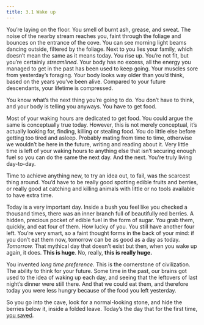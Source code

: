 ```yaml
---
title: 3.1 Wake up
---
```

You’re laying on the floor. You smell of burnt ash, grease, and sweat. The noise of the nearby stream reaches you, faint through the foliage and bounces on the entrance of the cove. You can see morning light beams dancing outside, filtered by the foliage. Next to you lies your family, which doesn’t mean the same as it means today. You rise up. You’re not fit, but you’re certainly _streamlined._ Your body has no excess, all the energy you managed to get in the past has been used to keep going. Your muscles sore from yesterday’s foraging. Your body looks way older than you’d think, based on the years you’ve been alive. Compared to your future descendants, your lifetime is compressed.

You know what’s the next thing you’re going to do. You don’t have to think, and your body is telling you anyways. You have to get food.

Most of your waking hours are dedicated to get food. You could argue the same is conceptually true today. However, this is not merely conceptual, it’s actually looking for, finding, killing or stealing food. You do little else before getting too tired and asleep. Probably mating from time to time, otherwise we wouldn’t be here in the future, writing and reading about it. Very little time is left of your waking hours to anything else that isn’t securing enough fuel so you can do the same the next day. And the next. You’re truly living day-to-day.

Time to achieve anything new, to try an idea out, to fail, was the scarcest thing around. You’d have to be really good spotting edible fruits and berries, or really good at catching and killing animals with little or no tools available to have extra time.

Today is a very important day. Inside a bush you feel like you checked a thousand times, there was an inner branch full of beautifully red berries. A hidden, precious pocket of edible fuel in the form of sugar. You grab them, quickly, and eat four of them. How lucky of you. You still have another four left. You’re very smart, so a faint thought forms in the back of your mind: if you don’t eat them now, tomorrow can be as good as a day as today. _Tomorrow._ That mythical day that doesn’t exist but then, when you wake up again, it does. **This is huge**. No, really, **this is really huge.**

You invented _long time preference_. This is the cornerstone of civilization. The ability to think for your future. Some time in the past, our brains got used to the idea of waking up each day, and seeing that the leftovers of last night’s dinner were still there. And that we could eat them, and therefore today you were less hungry because of the food you left yesterday.

So you go into the cave, look for a normal-looking stone, and hide the berries below it, inside a folded leave. Today’s the day that for the first time, [you saved](3.02_savings.md).
